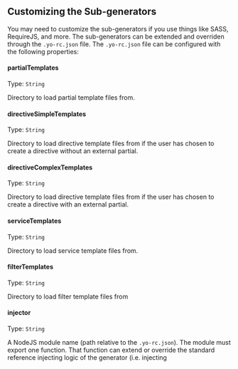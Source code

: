 Customizing the Sub-generators
-------------

You may need to customize the sub-generators if you use things like SASS, RequireJS, and more.  The sub-generators can be extended and overriden through the `.yo-rc.json` file.  The `.yo-rc.json` file can be configured with the following properties:

#### partialTemplates
Type: `String`

Directory to load partial template files from.

#### directiveSimpleTemplates
Type: `String`

Directory to load directive template files from if the user has chosen to create a directive without an external partial.

#### directiveComplexTemplates
Type: `String`

Directory to load directive template files from if the user has chosen to create a directive with an external partial.

#### serviceTemplates
Type: `String`

Directory to load service template files from.

#### filterTemplates
Type: `String`

Directory to load filter template files from

#### injector
Type: `String`

A NodeJS module name (path relative to the `.yo-rc.json`).  The module must export one function.  That function can extend or override the standard reference injecting logic of the generator (i.e. injecting <script> tags in index.html or injecting @import statements in the app.less).  The function takes two arguments: the `filename` of the file that may need injection and a `logger` function that can be used to write output.  Return `true` from this function to prevent standard reference injecting logic for the given filename.  Otherwise, the standard reference injecting logic will be executed after this function is complete.  For example, if you've overriden one or more of the templates for a given sub-generator and included a new `.scss` template, you may need to inject an @import statement into your primary scss file.

## Example Configuration

Here is an example configuration that matches the default behavior of the sub-generators:

```js
{
	uirouter: false,
	partialDirectory: "partial/",
	directiveDirectory: "directive/",
	serviceDirectory: "service/",
	filterDirectory: "filter/",
	partialTemplates: "templates/partial",
	directiveSimpleTemplates: "templates/simpleDirective",
	directiveComplexTemplates: "templates/complexDirective",
	serviceTemplates: "templates/service",
	filterTemplates: "templates/filter",
	injector: "lib/myInjector.js"
}
```

## Template Directories

Each template directory can contain any number of files for a given sub-generator.  Each file will be read, run through the template engine, and then saved to the user specified destination.  The name of the destination file will be derived from the name of the template file after a word replacement has been done.  Each type of sub-generator will replace the sub-generator type word in the name with the user specified component name.  In other words, a template file named partial-spec.js, when the user creates a component named my-component, will turn into a destination file named my-component-spec.js.

### Template variables

All templates are valid underscore templates using the standard ERB-style delimiters.  The templates will also have the following variables:

* `appname` - name of the Angular app/module name
* `name` - the name of the component entered by the user
* `ctrlname` - (partials only) name of the controller
* `_` - Underscore.js with Underscore.string mixed in.  This allows you to use code like `<%= _.camelize(name) %>` in the templates.